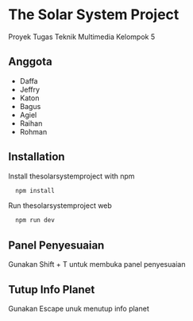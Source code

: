 
# The Solar System Project

Proyek Tugas Teknik Multimedia Kelompok 5


## Anggota

- Daffa
- Jeffry
- Katon
- Bagus
- Agiel
- Raihan
- Rohman


## Installation

Install thesolarsystemproject with npm

```bash
  npm install
```

Run thesolarsystemproject web

```bash
  npm run dev
```


## Panel Penyesuaian
Gunakan Shift + T untuk membuka panel penyesuaian

## Tutup Info Planet
Gunakan Escape unuk menutup info planet
